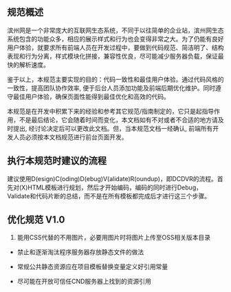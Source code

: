 ## 规范概述

滨州网是一个非常庞大的互联网生态系统，不同于以往简单的企业站，滨州网生态系统包含的功能众多，相应的展示样式和行为也会变得非常之大。为了仍能有良好用户体验，就要求所有前端人员在开发过程中，要做到代码规范、简洁明了、结构表现和行为分离，样式模块化拼接，兼容性优良，尽可能减少服务器负载，保证最快的解析速度。

鉴于以上，本规范主要实现的目的：代码一致性和最佳用户体验。通过代码风格的一致性，提高团队协作效率, 便于后台人员添加功能及前端后期优化维护。同时遵守最佳用户体验，确保页面性能得到最佳优化和高效的代码。

本规范是在开发中积累下来的经验和参考其它规范/指南制定的，它只是起指导作用，不是最后结论，它会随着时间而变化，本文档如有不对或者不合适的地方请及时提出, 经讨论决定后可以更改此文档。但，当本规范文档一经确认, 前端所有开发人员必须按本文档规范进行前台页面开发。

## 执行本规范时建议的流程
建议使用D(esign)C(oding)D(ebug)V(alidate)R(oundup)，即DCDVR的流程。首先对(X)HTML模板进行规划，然后才开始编码，编码的同时进行Debug，Validate和代码片断的总结，而不是在所有模板都完成后才进行这三个步骤。

## 优化规范 V1.0

1. 能用CSS代替的不用图片，必要用图片时将图片上传至OSS相关版本目录

* 禁止和逐渐淘汰程序服务器存放静态文件的做法

* 常规公共静态资源应在项目模板替换变量定义好引用常量

* 尽可能在开放可信任CND服务器上找到的资源引用
